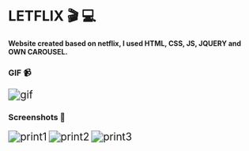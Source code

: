 # LETFLIX :clapper: :computer:

**Website created based on netflix, I used HTML, CSS, JS, JQUERY and OWN CAROUSEL.**

### **GIF**  :video_camera:

<img src=".\img\LETFLIX" alt="gif" style="zoom:150%;" />



### **Screenshots** :movie_camera:


<img src=".\img\print1" alt="print1" style="zoom:150%;" />





<img src=".\img\print2" alt="print2" style="zoom:150%;" />



<img src=".\img\print3" alt="print3" style="zoom:150%;" />










